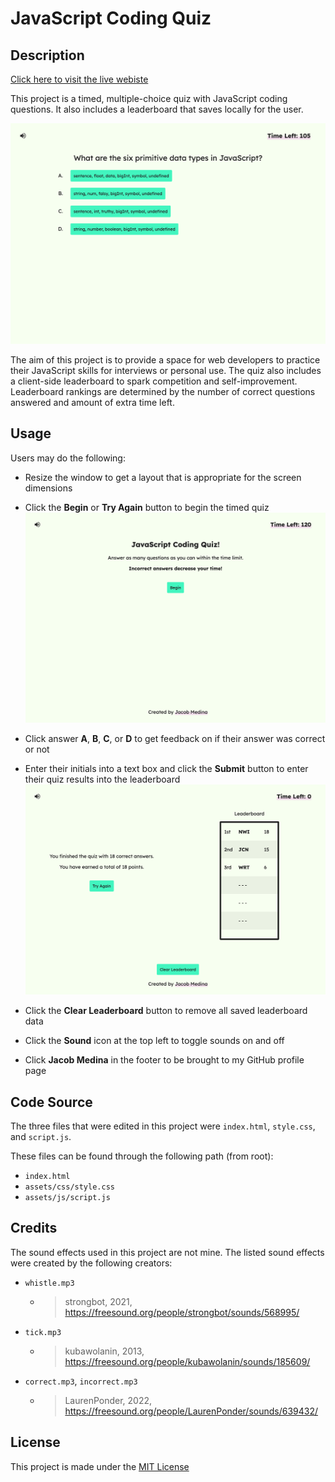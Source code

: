 # JavaScript Coding Quiz


## Description

[Click here to visit the live webiste](https://jacob-medina.github.io/javascript-coding-quiz/)

This project is a timed, multiple-choice quiz with JavaScript coding questions. It also includes a leaderboard that saves locally for the user.

![JavaScript Coding Quiz Preview](./assets/images/javascript-coding-quiz-preview.png)

The aim of this project is to provide a space for web developers to practice their JavaScript skills for interviews or personal use. The quiz also includes a client-side leaderboard to spark competition and self-improvement. Leaderboard rankings are determined by the number of correct questions answered and amount of extra time left.


## Usage

Users may do the following:
- Resize the window to get a layout that is appropriate for the screen dimensions
- Click the **Begin** or **Try Again** button to begin the timed quiz
![JavaScript Coding Quiz Start Page Preview](./assets/images/javascript-coding-quiz-start-preview.png)

- Click answer **A**, **B**, **C**, or **D** to get feedback on if their answer was correct or not
- Enter their initials into a text box and click the **Submit** button to enter their quiz results into the leaderboard
![JavaScript Coding Quiz End Page Preview](./assets/images/javascript-coding-quiz-end-preview.png)

- Click the **Clear Leaderboard** button to remove all saved leaderboard data
- Click the **Sound** icon at the top left to toggle sounds on and off
- Click **Jacob Medina** in the footer to be brought to my GitHub profile page


## Code Source

The three files that were edited in this project were `index.html`, `style.css`, and `script.js`.

These files can be found through the following path (from root):
- `index.html`
- `assets/css/style.css`
- `assets/js/script.js`


## Credits

The sound effects used in this project are not mine. The listed sound effects were created by the following creators:
- `whistle.mp3`
  - > strongbot, 2021, https://freesound.org/people/strongbot/sounds/568995/
- `tick.mp3`
  - > kubawolanin, 2013, https://freesound.org/people/kubawolanin/sounds/185609/
- `correct.mp3`, `incorrect.mp3`
  - > LaurenPonder, 2022, https://freesound.org/people/LaurenPonder/sounds/639432/


## License

This project is made under the [MIT License](./LICENSE)